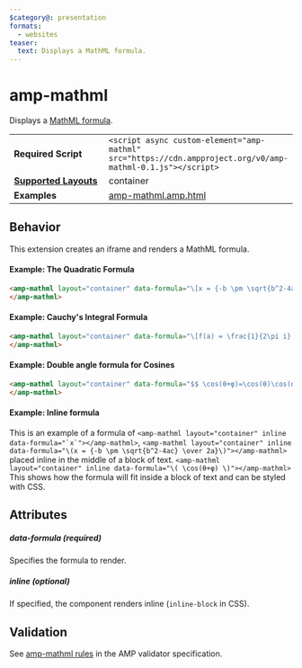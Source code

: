 ```yaml
---
$category@: presentation
formats:
  - websites
teaser:
  text: Displays a MathML formula.
---
```

<!--
Copyright 2018 The AMP HTML Authors. All Rights Reserved.

Licensed under the Apache License, Version 2.0 (the "License");
you may not use this file except in compliance with the License.
You may obtain a copy of the License at

      http://www.apache.org/licenses/LICENSE-2.0

Unless required by applicable law or agreed to in writing, software
distributed under the License is distributed on an "AS-IS" BASIS,
WITHOUT WARRANTIES OR CONDITIONS OF ANY KIND, either express or implied.
See the License for the specific language governing permissions and
limitations under the License.
-->

# amp-mathml

Displays a <a href="https://www.w3.org/Math/">MathML formula</a>.

<table>
  <tr>
    <td width="40%"><strong>Required Script</strong></td>
    <td><code>&lt;script async custom-element="amp-mathml" src="https://cdn.ampproject.org/v0/amp-mathml-0.1.js">&lt;/script></code></td>
  </tr>
  <tr>
    <td class="col-fourty"><strong><a href="https://www.ampproject.org/docs/guides/responsive/control_layout.html">Supported Layouts</a></strong></td>
    <td>container</td>
  </tr>
  <tr>
    <td width="40%"><strong>Examples</strong></td>
    <td><a href="https://github.com/ampproject/amphtml/blob/master/examples/amp-mathml.amp.html">amp-mathml.amp.html</a></td>
  </tr>
</table>

## Behavior

This extension creates an iframe and renders a MathML formula.

#### Example: The Quadratic Formula

```html
<amp-mathml layout="container" data-formula="\[x = {-b \pm \sqrt{b^2-4ac} \over 2a}.\]">
</amp-mathml>
```

#### Example: Cauchy's Integral Formula

```html
<amp-mathml layout="container" data-formula="\[f(a) = \frac{1}{2\pi i} \oint\frac{f(z)}{z-a}dz\]">
</amp-mathml>
```
#### Example: Double angle formula for Cosines

```html
<amp-mathml layout="container" data-formula="$$ \cos(θ+φ)=\cos(θ)\cos(φ)−\sin(θ)\sin(φ) $$">
</amp-mathml>
```
#### Example: Inline formula

This is an example of a formula of ``<amp-mathml layout="container" inline data-formula="`x`"></amp-mathml>``, `<amp-mathml layout="container" inline data-formula="\(x = {-b \pm \sqrt{b^2-4ac} \over 2a}\)"></amp-mathml>` placed inline in the middle of a block of text. `<amp-mathml layout="container" inline data-formula="\( \cos(θ+φ) \)"></amp-mathml>` This shows how the formula will fit inside a block of text and can be styled with CSS.

## Attributes

##### data-formula (required)

Specifies the formula to render.

##### inline (optional)

If specified, the component renders inline (`inline-block` in CSS).

## Validation
See [amp-mathml rules](https://github.com/ampproject/amphtml/blob/master/extensions/amp-mathml/validator-amp-mathml.protoascii) in the AMP validator specification.
